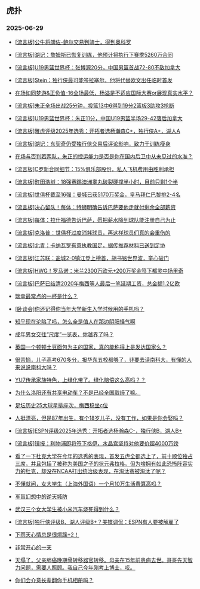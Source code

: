 ## 虎扑 
### 2025-06-29

+ [[流言板]公牛将朗佐-鲍尔交易到骑士，得到奥科罗](https://bbs.hupu.com/633460760.html)

+ [[流言板]湖记：詹姆斯已恢复训练，他预计将执行下赛季5260万合同](https://bbs.hupu.com/633459253.html)

+ [[流言板]U19男篮世界杯：张博源20分，中国男篮首战72-80不敌加拿大](https://bbs.hupu.com/633459653.html)

+ [[流言板]Stein：独行侠最可能签拉塞尔，他将代替欧文出任临时首发](https://bbs.hupu.com/633457248.html)

+ [在场如同梦游&amp;正负值-16全场最低，杨溢是不适应国际大赛or展现真实水平？](https://bbs.hupu.com/633460374.html)

+ [[流言板]朱正全场出战25分钟，投篮13中6得到19分2篮板3助攻3抢断](https://bbs.hupu.com/633459811.html)

+ [[流言板]U19男篮世界杯：朱正11分，中国U19男篮半场29-42落后加拿大](https://bbs.hupu.com/633458454.html)

+ [[流言板]雅虎评级2025年选秀：开拓者选杨瀚森C+，独行侠A+，湖人A](https://bbs.hupu.com/633459948.html)

+ [[流言板]湖记：东契奇仍受独行侠交易后评论影响，致力于训练瘦身](https://bbs.hupu.com/633459637.html)

+ [在场与否判若两队，朱正的控运能力是否是你在国内后卫中从未见过的水准？](https://bbs.hupu.com/633460195.html)

+ [[流言板]C罗新合同细节：15%俱乐部股份，私人飞机费用由胜利承担](https://bbs.hupu.com/633459743.html)

+ [[流言板]町田浩树：18强赛踢澳洲睾丸破裂硬撑半小时，目前只剩1个半](https://bbs.hupu.com/633455322.html)

+ [[流言板]世俱杯截至16强：曼城已获5170万奖金，皇马拜仁巴黎排2-4名](https://bbs.hupu.com/633452525.html)

+ [[流言板]决心留队！每体：特狮明确告诉巴萨要他走就付剩余全部薪资](https://bbs.hupu.com/633456309.html)

+ [[流言板]每体：拉什福德告诉巴萨，愿把薪水降到球队能注册自己为止](https://bbs.hupu.com/633456178.html)

+ [[流言板]克洛普：世俱杯过度消耗球员，再这样球员们真的会重伤的](https://bbs.hupu.com/633460356.html)

+ [[流言板]北青：卡纳瓦罗有意执教国足，据传推荐材料已送到足协](https://bbs.hupu.com/633456110.html)

+ [[流言板]江苏联：盐城2-0镇江登上榜首，胡书铭世界波，童心破门](https://bbs.hupu.com/633459235.html)

+ [[流言板]HWG！罗马诺：米兰2300万欧元+200万奖金签下都灵中场里奇](https://bbs.hupu.com/633459494.html)

+ [[流言板]巴萨已结清2020年梅西等人最后一笔延期工资，总金额1.2亿欧](https://bbs.hupu.com/633456105.html)

+ [瑞幸最常点的一杯是什么？](https://bbs.hupu.com/633457017.html)

+ [[卧谈会]你还记得你当年大学新生入学时候用的手机吗？](https://bbs.hupu.com/633458803.html)

+ [知乎现在沦陷了吗，怎么全是值人在那边阴阳怪气啊](https://bbs.hupu.com/633457232.html)

+ [成年男女交往“尺度”一览表，你越界了吗？ ](https://bbs.hupu.com/633457716.html)

+ [英国一个顿顿土豆面包为主的国家，真的能称得上是发达国家么？](https://bbs.hupu.com/633456731.html)

+ [很苦恼，儿子高考670多分，报华东五校都够了，非要去读南科大，有懂的人来说说南科大吗？](https://bbs.hupu.com/633456797.html)

+ [YU7传承家族特色，上绿化带了。绿化赔偿这么高吗？？](https://bbs.hupu.com/633456226.html)

+ [为什么洛阳还有共享电动车？不是已经全国取缔了嘛。](https://bbs.hupu.com/633457382.html)

+ [足坛历史25大球星排座次，梅西稳坐c位 ​](https://bbs.hupu.com/633458419.html)

+ [人挺漂亮，但是87年出生，有个18岁儿子，没有工作，如果是你会娶吗？](https://bbs.hupu.com/633456199.html)

+ [[流言板]ESPN评级2025年选秀：开拓者选杨瀚森C-，独行侠B，湖人B+](https://bbs.hupu.com/633460799.html)

+ [[流言板]镜报：利物浦即将签下格伊，水晶宫坚持对他要价超4000万镑](https://bbs.hupu.com/633457523.html)

+ [看了一下杜克大学在今年的选秀的表现，首发五虎全都选上了，前十顺位独占三席，并且包括了被称为美国之子的状元弗拉格。但为啥拥有如此恐怖阵容实力的杜克，却没在NCAA打出统治级表现，在淘汰赛被淘汰了呢？](https://bbs.hupu.com/633457629.html)

+ [不懂就问，女大学生（上海外国语）一个月10万生活费算高吗？](https://bbs.hupu.com/633458870.html)

+ [军盲幻想中的逆天城防](https://bbs.hupu.com/633457945.html)

+ [武汉三个女大学生被小米汽车烧死得到什么？](https://bbs.hupu.com/633460270.html)

+ [[流言板]独行侠评级B、湖人评级B+？美媒调侃：ESPN有人要被解雇了](https://bbs.hupu.com/633460925.html)

+ [下雨天心情总是很烦躁+2！](https://bbs.hupu.com/633458865.html)

+ [非常开心的一天](https://bbs.hupu.com/633458068.html)

+ [天塌了，父亲肺癌晚期骨转移器官转移。母亲在15年前患病去世。哥哥先天智力问题，需要人照顾。我自己今年刚考上博士，哎。](https://bbs.hupu.com/633458947.html)

+ [你们会介意长辈翻你手机相册吗？](https://bbs.hupu.com/633460162.html)

